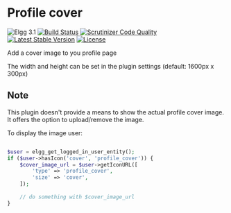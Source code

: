 # Profile cover

![Elgg 3.1](https://img.shields.io/badge/Elgg-3.1-green.svg)
[![Build Status](https://scrutinizer-ci.com/g/ColdTrick/profile_cover/badges/build.png?b=master)](https://scrutinizer-ci.com/g/ColdTrick/profile_cover/build-status/master)
[![Scrutinizer Code Quality](https://scrutinizer-ci.com/g/ColdTrick/profile_cover/badges/quality-score.png?b=master)](https://scrutinizer-ci.com/g/ColdTrick/profile_cover/?branch=master)
[![Latest Stable Version](https://poser.pugx.org/coldtrick/profile_cover/v/stable.svg)](https://packagist.org/packages/coldtrick/profile_cover)
[![License](https://poser.pugx.org/coldtrick/profile_cover/license.svg)](https://packagist.org/packages/coldtrick/profile_cover)

Add a cover image to you profile page

The width and height can be set in the plugin settings (default: 1600px x 300px)

## Note

This plugin doesn't provide a means to show the actual profile cover image. It offers the option to upload/remove the image.

To display the image user:

```php

$user = elgg_get_logged_in_user_entity();
if ($user->hasIcon('cover', 'profile_cover')) {
	$cover_image_url = $user->getIconURL([
		'type' => 'profile_cover',
		'size' => 'cover',
	]);
	
	// do something with $cover_image_url
}

```